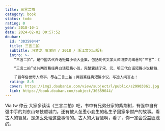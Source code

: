```yaml
---
title: 三言二拍
category: book
status: todo
rating: 0
year: 2018-10-1
date: 2024-02-02 00:57:52
douban:
  id: "30359044"
  title: 三言二拍
  subtitle: 冯梦龙 凌濛初 / 2018 / 浙江文艺出版社
  intro: >-
    “三言二拍”，是中国古代白话短篇小说大全集，包括明代文学大师冯梦龙编著的“三言”：《喻世明言》《警世通言》《醒世恒言》，小说大师凌濛初编著的“二拍”：《初刻拍案惊奇》《二刻拍案惊奇》。

    “三言二拍”总共两百篇经典白话短篇小说，完整囊括了宋、元、明三代白话短篇小说精髓，书中的每一个故事，独立精彩又跌宕起伏，白娘子永镇雷峰塔、杜十娘怒沉百宝箱、俞伯牙摔琴谢知音等中国人耳熟能详的经典故事，均源自“三言二拍”；“不受苦中苦，难为人上人”“画龙画虎难画骨，知人知面不知心”等深刻影响中国人价值观的名言警句，同样源自“三言二拍”。

    千百年俗世奇人奇事，尽在三言二拍；两百篇经典短篇小说，写透人间百态！
  rating: 8.6
  cover: https://img2.doubanio.com/view/subject/l/public/s29903061.jpg
  link: https://book.douban.com/subject/30359044/
---
```


Via tw 停云 大家多读读《三言二拍》吧，书中有兄弟分家的紫荆树，有强中自有强中手的刘东山夸技顺城门，还有被人怂恿小妾生的私生子回家争财产的故事。看古人的智慧，是怎么处理这些事情的。古人的大智慧啊，看了，你一定会受益匪浅的。
